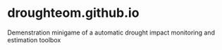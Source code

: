 # droughteom.github.io
Demenstration minigame of a automatic drought impact monitoring and estimation toolbox
